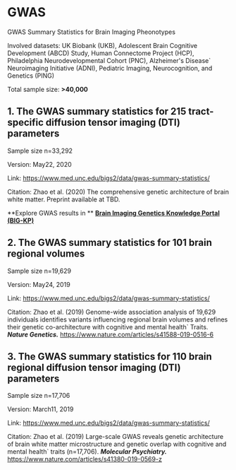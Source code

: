 # GWAS
GWAS Summary Statistics for Brain Imaging Pheonotypes 

Involved datasets: UK Biobank (UKB), Adolescent Brain Cognitive Development (ABCD) Study, Human Connectome Project (HCP), Philadelphia Neurodevelopmental Cohort (PNC), Alzheimer's Disease`  Neuroimaging Initiative (ADNI), Pediatric Imaging, Neurocognition, and Genetics (PING) 

Total sample size:   **>40,000**

## 1. The GWAS summary statistics for 215 tract-specific diffusion tensor imaging (DTI) parameters
Sample size n=33,292

Version: May22, 2020

Link: https://www.med.unc.edu/bigs2/data/gwas-summary-statistics/

Citation: Zhao et al. (2020) The comprehensive genetic architecture of brain white matter. Preprint available at TBD. 

**Explore GWAS results in **
[**Brain Imaging Genetics Knowledge Portal (BIG-KP)**](https://bigkp.web.unc.edu/)

## 2. The GWAS summary statistics for 101 brain regional volumes 
Sample size n=19,629

Version: May24, 2019

Link: https://www.med.unc.edu/bigs2/data/gwas-summary-statistics/

Citation: Zhao et al. (2019) Genome-wide association analysis of 19,629 individuals identifies variants influencing regional brain volumes and refines their genetic co-architecture with cognitive and mental health` Traits. ***Nature Genetics.*** https://www.nature.com/articles/s41588-019-0516-6


## 3. The GWAS summary statistics for 110 brain regional diffusion tensor imaging (DTI) parameters
Sample size n=17,706

Version: March11, 2019

Link: https://www.med.unc.edu/bigs2/data/gwas-summary-statistics/

Citation: Zhao et al. (2019) Large-scale GWAS reveals genetic architecture of brain white matter microstructure and genetic overlap with cognitive and mental health` traits (n=17,706). ***Molecular Psychiatry.*** https://www.nature.com/articles/s41380-019-0569-z


